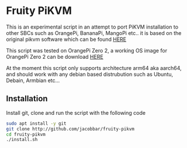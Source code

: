 # Fruity PiKVM

This is an experimental script in an attempt to port PiKVM installation to other SBCs such as OrangePi, BananaPi, MangoPi etc..
it is based on the original pikvm software which can be found [HERE](https://pikvm.org/)


This script was tested on OrangePi Zero 2, a working OS image for OrangePi Zero 2 can be download [HERE](https://github.com/jacobbar/fruity-pikvm/releases/download/os-images/Orangepizero2_2.2.2_ubuntu_jammy_server_linux5.13.0.zip)

At the moment this script only supports architecture arm64 aka aarch64, and should work with any debian based distrubution such as Ubuntu, Debain, Armbian etc...

## Installation
Install git, clone and run the script with the following code

```bash
sudo apt install -y git
git clone http://github.com/jacobbar/fruity-pikvm
cd fruity-pikvm
./install.sh
```

